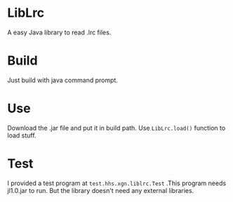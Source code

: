 # LibLrc
A easy Java library to read .lrc files.

# Build
Just build with java command prompt.

# Use
Download the .jar file and put it in build path. Use `LibLrc.load()` function to load stuff.

# Test
I provided a test program at `test.hhs.xgn.liblrc.Test` .This program needs jl1.0.jar to run. But the library doesn't need any external libraries.